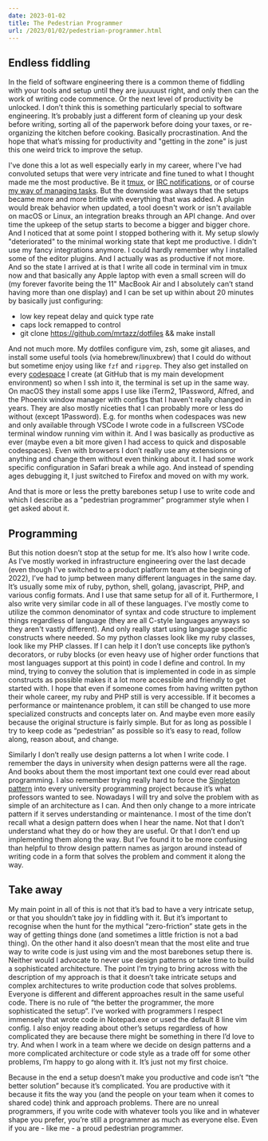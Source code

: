 ```yaml
---
date: 2023-01-02
title: The Pedestrian Programmer
url: /2023/01/02/pedestrian-programmer.html
---
```


## Endless fiddling
In the field of software engineering there is a common theme of fiddling with
your tools and setup until they are juuuuust right, and only then can the work
of writing code commence. Or the next level of productivity be unlocked. I
don’t think this is something particularly special to software engineering.
It’s probably just a different form of cleaning up your desk before writing,
sorting all of the paperwork before doing your taxes, or re-organizing the
kitchen before cooking. Basically procrastination. And the hope that what’s
missing for productivity and "getting in the zone" is just this one weird trick
to improve the setup.

I've done this a lot as well especially early in my career, where I've had
convoluted setups that were very intricate and fine tuned to what I thought
made me the most productive. Be it
[tmux](https://unwiredcouch.com/2013/11/15/my-tmux-setup.html "My Tmux setup on
unwiredcouch.com"), or [IRC
notifications](https://unwiredcouch.com/2012/11/03/irc-notifications-with-logstash.html
"IRC notifications on unwiredcouch.com "), or of course [my way of managing
tasks](https://unwiredcouch.com/setup/omnifocus/ "Omnifocus setup on
unwiredcouch.com"). But the downside was always that the setups became more and
more brittle with everything that was added. A plugin would break behavior when
updated, a tool doesn't work or isn't available on macOS or Linux, an
integration breaks through an API change. And over time the upkeep of the setup
starts to become a bigger and bigger chore. And I noticed that at some point I
stopped bothering with it. My setup slowly "deteriorated" to the minimal
working state that kept me productive. I didn't use my fancy integrations
anymore. I could hardly remember why I installed some of the editor plugins.
And I actually was as productive if not more. And so the state I arrived at is
that I write all code in terminal vim in tmux now and that basically any Apple
laptop with even a small screen will do (my forever favorite being the 11"
MacBook Air and I absolutely can’t stand having more than one display) and I
can be set up within about 20 minutes by basically just configuring:

- low key repeat delay and quick type rate
- caps lock remapped to control
- git clone https://github.com/mrtazz/dotfiles && make install

And not much more. My dotfiles configure vim, zsh, some git aliases, and
install some useful tools (via homebrew/linuxbrew) that I could do without but
sometime enjoy using like `fzf`  and `ripgrep`.  They also get installed on
every [codespace](https://github.com/features/codespaces "GitHub Codespaces") I
create (at GitHub that is my main development environment) so when I ssh into
it, the terminal is set up in the same way. On macOS they install some apps I
use like iTerm2, 1Password, Alfred, and the Phoenix window manager with configs
that I haven't really changed in years. They are also mostly niceties that I
can probably more or less do without (except 1Password). E.g. for months when
codespaces was new and only available through VSCode I wrote code in a
fullscreen VSCode terminal window running vim within it. And I was basically as
productive as ever (maybe even a bit more given I had access to quick and
disposable codespaces). Even with browsers I don’t really use any extensions or
anything and change them without even thinking about it. I had some work
specific configuration in Safari break a while ago. And instead of spending
ages debugging it, I just switched to Firefox and moved on with my work.

And that is more or less the pretty barebones setup I use to write code and
which I describe as a "pedestrian programmer" programmer style when I get asked
about it.

## Programming
But this notion doesn’t stop at the setup for me. It’s also how I write code.
As I’ve mostly worked in infrastructure engineering over the last decade (even
though I've switched to a product platform team at the beginning of 2022), I’ve
had to jump between many different languages in the same day. It’s usually some
mix of ruby, python, shell, golang, javascript, PHP, and various config
formats. And I use that same setup for all of it. Furthermore, I also write
very similar code in all of these languages. I’ve mostly come to utilize the
common denominator of syntax and code structure to implement things regardless
of language (they are all C-style languages anyways so they aren't vastly
different). And only really start using language specific constructs where
needed. So my python classes look like my ruby classes, look like my PHP
classes. If I can help it I don’t use concepts like python’s decorators, or
ruby blocks (or even heavy use of higher order functions that most languages
support at this point) in code I define and control. In my mind, trying to
convey the solution that is implemented in code in as simple constructs as
possible makes it a lot more accessible and friendly to get started with. I
hope that even if someone comes from having written python their whole career,
my ruby and PHP still is very accessible. If it becomes a performance or
maintenance problem, it can still be changed to use more specialized constructs
and concepts later on. And maybe even more easily because the original
structure is fairly simple. But for as long as possible I try to keep code as
“pedestrian” as possible so it’s easy to read, follow along, reason about, and
change.

Similarly I don’t really use design patterns a lot when I write code. I
remember the days in university when design patterns were all the rage. And
books about them the most important text one could ever read about programming.
I also remember trying really hard to force the [Singleton
pattern](https://en.wikipedia.org/wiki/Singleton_pattern "The Singleton
Pattern") into every university programming project because it’s what
professors wanted to see. Nowadays I will try and solve the problem with as
simple of an architecture as I can. And then only change to a more intricate
pattern if it serves understanding or maintenance. I most of the time don’t
recall what a design pattern does when I hear the name. Not that I don’t
understand what they do or how they are useful. Or that I don’t end up
implementing them along the way. But I’ve found it to be more confusing than
helpful to throw design pattern names as jargon around instead of writing code
in a form that solves the problem and comment it along the way.

## Take away
My main point in all of this is not that it’s bad to have a very intricate
setup, or that you shouldn’t take joy in fiddling with it. But it’s important
to recognise when the hunt for the mythical “zero-friction” state gets in the
way of getting things done (and sometimes a little friction is not a bad
thing). On the other hand it also doesn’t mean that the most elite and true way
to write code is just using vim and the most barebones setup there is. Neither
would I advocate to never use design patterns or take time to build a
sophisticated architecture. The point I’m trying to bring across with the
description of my approach is that it doesn’t take intricate setups and complex
architectures to write production code that solves problems. Everyone is
different and different approaches result in the same useful code. There is no
rule of “the better the programmer, the more sophisticated the setup”. I’ve
worked with programmers I respect immensely that wrote code in Notepad.exe or
used the default 8 line vim config. I also enjoy reading about other’s setups
regardless of how complicated they are because there might be something in
there I’d love to try. And when I work in a team where we decide on design
patterns and a more complicated architecture or code style as a trade off for
some other problems, I’m happy to go along with it. It’s just not my first
choice.

Because in the end a setup doesn’t make you productive and code isn’t “the
better solution” because it’s complicated. You are productive with it because
it fits the way you (and the people on your team when it comes to shared code)
think and approach problems. There are no unreal programmers, if you write code
with whatever tools you like and in whatever shape you prefer, you’re still a
programmer as much as everyone else.  Even if you are - like me - a proud
pedestrian programmer.
